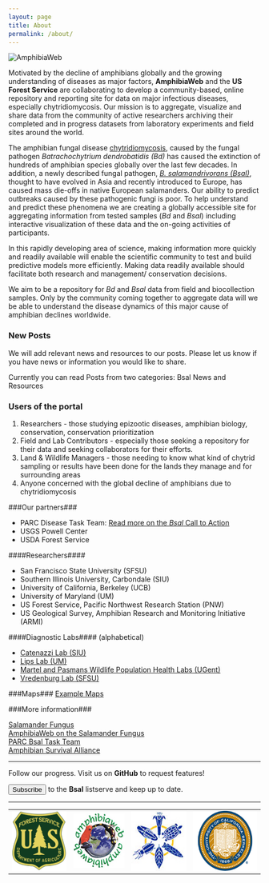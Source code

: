 ```yaml
---
layout: page
title: About
permalink: /about/
---
```


<img src="{{ site.baseurl }}assets/logo.jpg" title="AmphibiaWeb" class="profile" />

Motivated by the decline of amphibians globally and the growing understanding of diseases as major factors, **AmphibiaWeb** and the **US Forest Service** are collaborating to develop a community-based, online repository and reporting site for data on major infectious diseases, especially chytridiomycosis. Our mission is to aggregate, visualize and share data from the community of active researchers archiving their completed and in progress datasets from laboratory experiments and field sites around the world.   


The amphibian fungal disease [chytridiomycosis](http://amphibiaweb.org/chytrid/chytridiomycosis.html), caused by the fungal pathogen _Batrachochytrium dendrobatidis (Bd)_ has caused the extinction of hundreds of amphibian species globally over the last few decades. In addition, a newly described fungal pathogen, [_B. salamandrivorans (Bsal)_](http://amphibiaweb.org/chytrid/Bsal.html), thought to have evolved in Asia and recently introduced to Europe, has caused mass die-offs in native European salamanders. Our ability to predict outbreaks caused by these pathogenic fungi is poor. To help understand and predict these phenomena we are creating a globally accessible site for aggregating information from tested samples (_Bd_ and _Bsal_) including interactive visualization of these data and the on-going activities of participants.     
       
In this rapidly developing area of science, making information more quickly and readily available will enable the scientific community to test and build predictive models more efficiently.  Making data readily available should facilitate both research and management/ conservation decisions.

We aim to be a repository for _Bd_ and _Bsal_ data from field and biocollection samples. Only by the community coming together to aggregate data will we be able to understand the disease dynamics of this major cause of amphibian declines worldwide.
     
### New Posts

We will add relevant news and resources to our posts. Please let us know if you have news or information you would like to share.     

Currently you can read Posts from two categories: Bsal News and Resources

### Users of the portal    

<ol>
          <li>
            Researchers - those studying epizootic diseases, amphibian
            biology, conservation, conservation prioritization
          </li>
          <li>
            Field and Lab Contributors - especially those seeking a
            repository for their data and seeking collaborators for
            their efforts.
          </li>
          <li>
            Land & Wildlife Managers - those needing to know what kind
            of chytrid sampling or results have been done for the
            lands they manage and for surrounding areas
          </li>
          <li>
            Anyone concerned with the global decline of amphibians due to chytridiomycosis
          </li>
        </ol>



###Our partners###
- PARC Disease Task Team: [Read more on the _Bsal_ Call to Action](http://www.parcplace.org/parcplace/images/stories/pdf/BsalBrief.pdf)
- USGS Powell Center
- USDA Forest Service

####Researchers####
- San Francisco State University (SFSU) 
- Southern Illinois University, Carbondale (SIU) 
- University of California, Berkeley (UCB)
- University of Maryland (UM)
- US Forest Service, Pacific Northwest Research Station (PNW)
- US Geological Survey, Amphibian Research and Monitoring Initiative (ARMI)
   
####Diagnostic Labs####
 (alphabetical) 
- [Catenazzi Lab (SIU)](http://catenazzi.weebly.com/)
- [Lips Lab (UM)](http://lipslab.weebly.com/)
- [Martel and Pasmans Wildlife Population Health Labs (UGent)](http://www.ugent.be/di/di05/nl/dienstverlening/kliniek/amfibie.htm)
- [Vredenburg Lab (SFSU)](http://www.vredenburglab.com/)


###Maps###
[Example Maps](http://updates.amphibiandisease.org/maps/)

    
###More information###

[Salamander Fungus](http://www.salamanderfungus.org/task-force/)    
[AmphibiaWeb on the Salamander Fungus](http://amphibiaweb.org/chytrid/Bsal.html)     
[PARC Bsal Task Team](http://parcplace.org/parcplace/resources/disease-task-team.html)      
[Amphibian Survival Alliance](http://www.amphibians.org/)



<hr/>

Follow our progress. Visit us on **GitHub** <paper-icon-button icon="glyphicon-social:github" class="click" data-href="https://github.com/AmphibiaWeb/amphibian-disease-tracker" data-toggle="tooltip" title="Visit us on GitHub"></paper-icon-button> to request features!    <br>

<button type="button" class="btn btn-default btn-lg click" onclick='location.href="https://calmail.berkeley.edu/manage/list/listinfo/bsal@lists.berkeley.edu"'><span class="glyphicon glyphicon-envelope"></span> Subscribe </button> to the <strong>Bsal</strong> listserve and keep up to date.

<hr/>   

<table cellspacing="0" cellpadding="0">
   <tr class="even">
    <td><img src="https://raw.githubusercontent.com/AmphibiaWeb/amphibian-disease-tracker/gh-pages/assets/USDA_FS.jpg" style="height:120px;width:120px" alt="US Forest Service"/></td>
    <td><img src="https://raw.githubusercontent.com/AmphibiaWeb/amphibian-disease-tracker/gh-pages/assets/awlogo120.jpg" alt="AmphibiaWeb"></td>
    <td><img src="https://raw.githubusercontent.com/AmphibiaWeb/amphibian-disease-tracker/gh-pages/assets/bnhm_logo_large.jpg" style="height:120px;width:120px " alt="Berkeley Natural History Museums"/></td>
    <td> <img src="https://raw.githubusercontent.com/AmphibiaWeb/amphibian-disease-tracker/gh-pages/assets/UCBseal.gif" style="height:120px;width:141px" alt="UC Berkeley"/></td>
  </tr>
</table>

